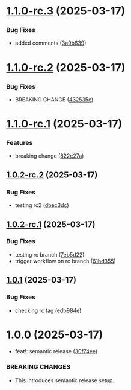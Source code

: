 # [1.1.0-rc.3](https://github.com/nannanav/crud-react-node-mySQL-go/compare/v1.1.0-rc.2...v1.1.0-rc.3) (2025-03-17)


### Bug Fixes

* added comments ([3a9b639](https://github.com/nannanav/crud-react-node-mySQL-go/commit/3a9b63939feb389c5ce05df8b08d071ff78492bb))

# [1.1.0-rc.2](https://github.com/nannanav/crud-react-node-mySQL-go/compare/v1.1.0-rc.1...v1.1.0-rc.2) (2025-03-17)


### Bug Fixes

* BREAKING CHANGE ([432535c](https://github.com/nannanav/crud-react-node-mySQL-go/commit/432535cb26b78bd2ee5bfbef5dee3949fbeee7a1))

# [1.1.0-rc.1](https://github.com/nannanav/crud-react-node-mySQL-go/compare/v1.0.1...v1.1.0-rc.1) (2025-03-17)


### Features

* breaking change ([822c27a](https://github.com/nannanav/crud-react-node-mySQL-go/commit/822c27a79d61bb9b91d50632c251551b5c1c2068))

## [1.0.2-rc.2](https://github.com/nannanav/crud-react-node-mySQL-go/compare/v1.0.2-rc.1...v1.0.2-rc.2) (2025-03-17)


### Bug Fixes

* testing rc2 ([dbec3dc](https://github.com/nannanav/crud-react-node-mySQL-go/commit/dbec3dc60b8dcf13c58b53ba31381bef29d619f0))

## [1.0.2-rc.1](https://github.com/nannanav/crud-react-node-mySQL-go/compare/v1.0.1...v1.0.2-rc.1) (2025-03-17)


### Bug Fixes

* testing rc branch ([7eb5d22](https://github.com/nannanav/crud-react-node-mySQL-go/commit/7eb5d224dd403a87d4ed58750a2163b3e4036be9))
* trigger workflow on rc branch ([61bd355](https://github.com/nannanav/crud-react-node-mySQL-go/commit/61bd355df12cf6da8693a7f392f102ec2eff6d96))

## [1.0.1](https://github.com/nannanav/crud-react-node-mySQL-go/compare/v1.0.0...v1.0.1) (2025-03-17)


### Bug Fixes

* checking rc tag ([edb984e](https://github.com/nannanav/crud-react-node-mySQL-go/commit/edb984e2e802489c832019d6ab333039b3504868))

# 1.0.0 (2025-03-17)


* feat!: semantic release ([30f74ee](https://github.com/nannanav/crud-react-node-mySQL-go/commit/30f74eedd6aa31f36683cf18838178922e0127b1))


### BREAKING CHANGES

* This introduces semantic release setup.
